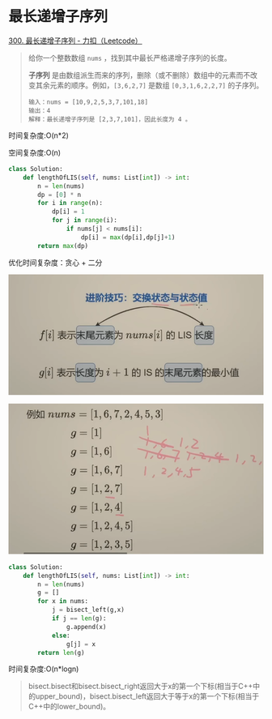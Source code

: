 # 最长递增子序列

[300. 最长递增子序列 - 力扣（Leetcode）](https://leetcode.cn/problems/longest-increasing-subsequence/)

> 给你一个整数数组 `nums` ，找到其中最长严格递增子序列的长度。
>
> **子序列** 是由数组派生而来的序列，删除（或不删除）数组中的元素而不改变其余元素的顺序。例如，`[3,6,2,7]` 是数组 `[0,3,1,6,2,2,7]` 的子序列。
>
> ```
> 输入：nums = [10,9,2,5,3,7,101,18]
> 输出：4
> 解释：最长递增子序列是 [2,3,7,101]，因此长度为 4 。
> ```

时间复杂度:O(n*2)

空间复杂度:O(n)

```python
class Solution:
    def lengthOfLIS(self, nums: List[int]) -> int:
        n = len(nums)
        dp = [0] * n
        for i in range(n):
            dp[i] = 1
            for j in range(i):
                if nums[j] < nums[i]:
                    dp[i] = max(dp[i],dp[j]+1)
        return max(dp)
```

优化时间复杂度：贪心 + 二分

![image-20230710104541653](image-20230710104541653.png)

![image-20230710105313212](image-20230710105313212.png)

```python
class Solution:
    def lengthOfLIS(self, nums: List[int]) -> int:
        n = len(nums)
        g = []
        for x in nums:
            j = bisect_left(g,x)
            if j == len(g):
                g.append(x)
            else:
                g[j] = x
        return len(g)
```

时间复杂度:O(n*logn)

> bisect.bisect和bisect.bisect_right返回大于x的第一个下标(相当于C++中的upper_bound)，bisect.bisect_left返回大于等于x的第一个下标(相当于C++中的lower_bound)。